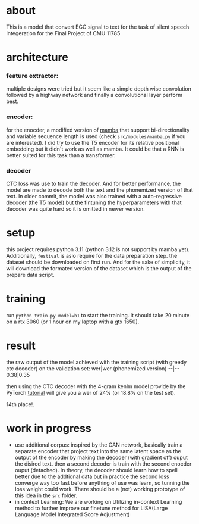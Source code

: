 # about
This is a model that convert EGG signal to text for the task of silent speech  Integeration for the Final Project of CMU 11785

# architecture
### feature extractor:
multiple designs were tried but it seem like a simple depth wise convolution followed by a highway network and finally a convolutional layer perform best.
### encoder:
for the enocder, a modified version of [mamba](https://github.com/state-spaces/mamba) that support bi-directionality and variable sequence length is used (check `src/modules/mamba.py` if you are interested). I did try to use the T5 encoder for its relative positional embedding but it didn't work as well as mamba. It could be that a RNN is better suited for this task than a transformer.
### decoder
CTC loss was use to train the decoder. And for better performance, the model are made to decode both the text and the phonemized version of that text. In older commit, the model was also trained with a auto-regressive decoder (the T5 model) but the fintuning the hyperparameters with that decoder was quite hard so it is omitted in newer version.

# setup
this project requires python 3.11 (python 3.12 is not support by mamba yet). Additionally, `festival` is aslo require for the data preparation step.
the dataset should be downloaded on first run. And for the sake of simplicity, it will download the formated version of the dataset which is the output of the prepare data script.

# training
run `python train.py model=b1` to start the training. It should take 20 minute on a rtx 3060 (or 1 hour on my laptop with a gtx 1650).

# result
the raw output of the model achieved with the training script (with greedy ctc decoder) on the validation set:
wer|wer (phonemized version)
--|--
0.38|0.35

then using the CTC decoder with the 4-gram kenlm model provide by the PyTorch [tutorial](https://pytorch.org/audio/main/tutorials/asr_inference_with_ctc_decoder_tutorial.html#sphx-glr-tutorials-asr-inference-with-ctc-decoder-tutorial-py) will give you a wer of 24% (or 18.8% on the test set).

14th place!. 
# work in progress
* use additional corpus: inspired by the GAN network, basically train a separate encoder that project text into the same latent space as the output of the encoder by making the decoder (with gradient off) ouput the disired text. then a second decoder is train with the second enocder ouput (detached). In theory, the decoder should learn how to spell better due to the addtional data but in practice the second loss converge way too fast before anything of use was learn, so tunning the loss weight could work. There should be a (not) working prototype of this idea in the `src` folder.
* in context Learning: We are working on Utilizing in-context Learning method to further improve our finetune method for LISA(Large Language Model Integrated Score Adjustment)

